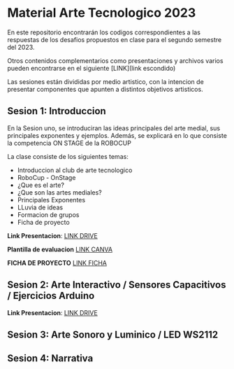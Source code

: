 # Material Arte Tecnologico 2023

En este repositorio encontrarán los codigos correspondientes a las respuestas de los desafios propuestos en clase para el segundo semestre del 2023.

Otros contenidos complementarios como presentaciones y archivos varios pueden encontrarse en el siguiente [LINK](link escondido)

Las sesiones están divididas por medio artistico, con la intencion de presentar componentes que apunten a distintos objetivos artisticos.

## Sesion 1: Introduccion

En la Sesion uno, se introduciran las ideas principales del arte medial, sus principales exponentes y ejemplos. Además, se explicará en lo que consiste la competencia ON STAGE de la ROBOCUP

La clase consiste de los siguientes temas:
- Introduccion al club de arte tecnologico
- RoboCup - OnStage
- ¿Que es el arte?
- ¿Que son las artes mediales?
- Principales Exponentes
- LLuvia de ideas
- Formacion de grupos
- Ficha de proyecto

**Link Presentacion**: [LINK DRIVE]()

**Plantilla de evaluacion** [LINK CANVA](https://www.canva.com/design/DAFrRIBWJRk/pvOt982nAicLqgf-bzcupw/view?utm_content=DAFrRIBWJRk&utm_campaign=designshare&utm_medium=link&utm_source=publishsharelink&mode=preview)

**FICHA DE PROYECTO** [LINK FICHA](https://docs.google.com/document/d/1ikfKbGYQhVM7DPobqPiuQ4k6cILKj01P9sCPplF6Vmg/edit?usp=sharing)

## Sesion 2: Arte Interactivo / Sensores Capacitivos / Ejercicios Arduino

**Link Presentacion**: [LINK DRIVE]()

## Sesion 3: Arte Sonoro y Luminico / LED WS2112 

## Sesion 4: Narrativa

